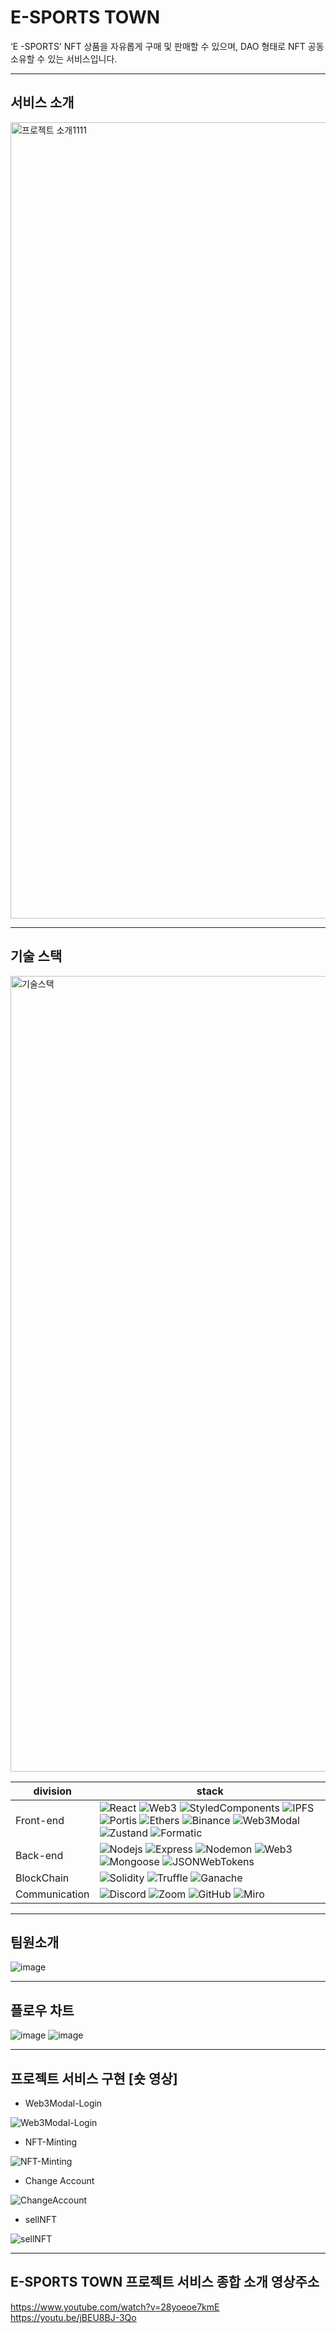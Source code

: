 # E-SPORTS TOWN

‘E -SPORTS’ NFT 상품을 자유롭게 구매 및 판매할 수 있으며, DAO 형태로 NFT 공동 소유할 수 있는 서비스입니다.

---

## 서비스 소개

<img width="1274" alt="프로젝트 소개1111" src="https://user-images.githubusercontent.com/89737377/151486174-a6ef5f96-bdbf-4b31-a6d2-3e30433be2e2.png">

---

## 기술 스택

<img width="1273" alt="기술스택" src="https://user-images.githubusercontent.com/89737377/151485939-e98bbe17-88bc-445e-a9b2-2bc554ced0ee.png">

| division      | stack                                                                                                                                                                                                                                                                                                                                                                                                                                                                                                                                                                                                                                                                                                                                                                                                |
| ------------- | ---------------------------------------------------------------------------------------------------------------------------------------------------------------------------------------------------------------------------------------------------------------------------------------------------------------------------------------------------------------------------------------------------------------------------------------------------------------------------------------------------------------------------------------------------------------------------------------------------------------------------------------------------------------------------------------------------------------------------------------------------------------------------------------------------- |
| Front-end     | ![React](https://img.shields.io/badge/React-v17.0.2-blue?logo=React) ![Web3](https://img.shields.io/badge/Web3.js-v1.6.1-orange?logo=Web3.js) ![StyledComponents](https://img.shields.io/badge/StyledComponents-v5.3.3-pink?logo=styled-components) ![IPFS](https://img.shields.io/badge/IPFS-v5.3.3-%2365C2CB?logo=IPFS) ![Portis](https://img.shields.io/badge/Portis-v4.0.6-6DB2D8?logo=Portis) ![Ethers](https://img.shields.io/badge/Ethers-v5.5.3-2535A0?logo=Ethers) ![Binance](https://img.shields.io/badge/Binance-v5.5.3-F0B90B?logo=Binance) ![Web3Modal](https://img.shields.io/badge/Web3Modal-v1.9.5-1478FD?logo=Web3Modal) ![Zustand](https://img.shields.io/badge/Zustand-v3.6.8-2758C0?logo=Zustand) ![Formatic](https://img.shields.io/badge/Formatic-v2.2.1-6851FF?logo=Formatic) |
| Back-end      | ![Nodejs](https://img.shields.io/badge/Node.js-v4.17.2-339933?logo=Node.js) ![Express](https://img.shields.io/badge/Express-v4.17.2-9cf?logo=express) ![Nodemon](https://img.shields.io/badge/Nodemon-v2.0.15-%76D04B?logo=Nodemon) ![Web3](https://img.shields.io/badge/Web3.js-v1.6.1-orange?logo=Web3.js) ![Mongoose](https://img.shields.io/badge/Mongoose-v6.1.5-%2347A248?logo=MongoDB) ![JSONWebTokens](https://img.shields.io/badge/JSONWebTokens-v8.5.1-black?logo=JSONWebTokens)                                                                                                                                                                                                                                                                                                           |
| BlockChain    | ![Solidity](https://img.shields.io/badge/Solidity-v0.5.16-darkgray?logo=Solidity) ![Truffle](https://img.shields.io/badge/Truffle-v5.4.28-74b9bc?) ![Ganache](https://img.shields.io/badge/Ganache-v2.5.4-ddac5d?logo=Ganache)                                                                                                                                                                                                                                                                                                                                                                                                                                                                                                                                                                       |
| Communication | ![Discord](https://img.shields.io/badge/Discord-v4.17.2-5865F2?logo=Discord) ![Zoom](https://img.shields.io/badge/Zoom-v4.17.2-2D8CFF?logo=Zoom) ![GitHub](https://img.shields.io/badge/GitHub-181717?logo=GitHub) ![Miro](https://img.shields.io/badge/Miro-050038?logo=Miro)                                                                                                                                                                                                                                                                                                                                                                                                                                                                                                                       |

---

## 팀원소개

![image](https://user-images.githubusercontent.com/89737377/151490025-5aa7ac67-1e89-4cbf-a98f-52eca0487179.png)

---

## 플로우 차트

![image](https://user-images.githubusercontent.com/89737377/151485305-97942509-320f-41d5-aaf0-200b46189684.png)
![image](https://user-images.githubusercontent.com/89737377/151490294-9d8a7847-6b58-4b49-982a-b8438c2cd4f4.png)

---

## 프로젝트 서비스 구현 [숏 영상]

- Web3Modal-Login

![Web3Modal-Login](https://user-images.githubusercontent.com/89737377/151683727-617af8f6-2ff3-4ba1-b4f8-53e752801413.gif)

- NFT-Minting

![NFT-Minting](https://user-images.githubusercontent.com/89737377/151683789-f345b91d-e88f-4687-9100-7b97806f24a2.gif)

- Change Account

![ChangeAccount](https://user-images.githubusercontent.com/89737377/151683960-160e75d4-d4a7-472b-b1cf-a1943efbc362.gif)

- sellNFT

![sellNFT](https://user-images.githubusercontent.com/89737377/151684063-44f3e97f-48bd-48c5-bf99-9385a0e41aeb.gif)

---

## E-SPORTS TOWN 프로젝트 서비스 종합 소개 영상주소

<https://www.youtube.com/watch?v=28yoeoe7kmE>
https://youtu.be/jBEU8BJ-3Qo
